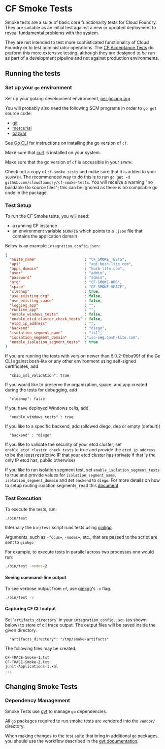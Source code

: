 CF Smoke Tests
==============

Smoke tests are a suite of basic core functionality tests for Cloud Foundry.
They are suitable as an initial test against a new or updated deployment to
reveal fundamental problems with the system.

They are not intended to test more sophisticated functionality of Cloud Foundry
or to test administrator operations. The [CF Acceptance
Tests](https://github.com/cloudfoundry/cf-acceptance-tests) do perform this
more extensive testing, although they are designed to be run as part of a
development pipeline and not against production environments.


## Running the tests

### Set up your `go` environment

Set up your golang development environment, [per golang.org](http://golang.org/doc/install).

You will probably also need the following SCM programs in order to `go get`
source code:
* [git](http://git-scm.com/)
* [mercurial](http://mercurial.selenic.com/)
* [bazaar](http://bazaar.canonical.com/)

See [Go CLI](https://github.com/cloudfoundry/cli) for instructions on
installing the go version of `cf`.

Make sure that [curl](http://curl.haxx.se/) is installed on your system.

Make sure that the go version of `cf` is accessible in your `$PATH`.

Check out a copy of `cf-smoke-tests` and make sure that it is added to your
`$GOPATH`.  The recommended way to do this is to run `go get -d
github.com/cloudfoundry/cf-smoke-tests`. You will receive a warning "no
buildable Go source files"; this can be ignored as there is no compilable go
code in the package.

### Test Setup

To run the CF Smoke tests, you will need:
- a running CF instance
- an environment variable `$CONFIG` which points to a `.json` file that
contains the application domain

Below is an example `integration_config.json`:
```json
{
  "suite_name"                      : "CF_SMOKE_TESTS",
  "api"                             : "api.bosh-lite.com",
  "apps_domain"                     : "bosh-lite.com",
  "user"                            : "admin",
  "password"                        : "admin",
  "org"                             : "CF-SMOKE-ORG",
  "space"                           : "CF-SMOKE-SPACE",
  "cleanup"                         : true,
  "use_existing_org"                : false,
  "use_existing_space"              : false,
  "logging_app"                     : "",
  "runtime_app"                     : "",
  "enable_windows_tests"            : false,
  "enable_etcd_cluster_check_tests" : false,
  "etcd_ip_address"                 : "",
  "backend"                         : "diego",
  "isolation_segment_name"          : "is1",
  "isolation_segment_domain"        :"iso-seg.bosh-lite.com",
  "enable_isolation_segment_tests"  : true
}
```

If you are running the tests with version newer than 6.0.2-0bba99f of the Go
CLI against bosh-lite or any other environment using self-signed certificates,
add

```
  "skip_ssl_validation": true
```

If you would like to preserve the organization, space, and app created during the
tests for debugging, add

```
  "cleanup": false
```

If you have deployed Windows cells, add

```
  "enable_windows_tests" : true
```

If you like to a specific backend, add (allowed diego, dea or empty (default))

```
  "backend" : "diego"
```

If you like to validate the security of your etcd cluster, set `enable_etcd_cluster_check_tests` to true and provide the `etcd_ip_address` to be the least restrictive IP that your etcd cluster has (private if that is the only IP etcd has, public otherwise)

If you like to run isolation segment test, set `enable_isolation_segment_tests` to true and provide values for `isolation_segment_name`, `isolation_segment_domain` and set `backend` to `diego`. For more details on how to setup routing isolation segments, read this [document](https://docs.cloudfoundry.org/adminguide/routing-is.html)

### Test Execution

To execute the tests, run:

```bash
./bin/test
```

Internally the `bin/test` script runs tests using [ginkgo](https://github.com/onsi/ginkgo).

Arguments, such as `-focus=`, `-nodes=`, etc., that are passed to the script are sent to `ginkgo`

For example, to execute tests in parallel across two processes one would run:

```bash
./bin/test -nodes=2
```

#### Seeing command-line output

To see verbose output from `cf`, use [ginkgo](https://github.com/onsi/ginkgo)'s `-v` flag.

```bash
./bin/test -v
```

#### Capturing CF CLI output

Set '`artifacts_directory`' in your `integration_config.json` (as shown below)
to store cf cli trace output. The output files will be saved inside the given
directory.

```
  "artifacts_directory": "/tmp/smoke-artifacts"
```

The following files may be created:

```bash
CF-TRACE-Smoke-1.txt
CF-TRACE-Smoke-2.txt
junit-Applications-1.xml
...
```

## Changing Smoke Tests

### Dependency Management

Smoke Tests use [gvt](https://github.com/FiloSottile/gvt) to manage `go` dependencies.

All `go` packages required to run smoke tests are vendored into the `vendor/` directory.

When making changes to the test suite that bring in additional `go` packages,
you should use the workflow described in the
[gvt documentation](https://github.com/FiloSottile/gvt#basic-usage).
